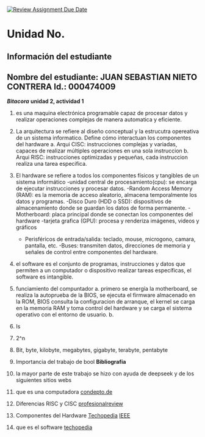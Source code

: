 [![Review Assignment Due Date](https://classroom.github.com/assets/deadline-readme-button-22041afd0340ce965d47ae6ef1cefeee28c7c493a6346c4f15d667ab976d596c.svg)](https://classroom.github.com/a/keXHnCl3)
# Unidad No. 
## Información del estudiante  
Nombre del estudiante: JUAN SEBASTIAN NIETO CONTRERA
Id.: 000474009
---
***Bitacora***
**unidad 2, actividad 1**
1. es una maquina electrónica programable capaz de procesar datos y 
realizar operaciones complejas de manera automatica y eficiente.
2. La arquitectura se refiere al diseño conceptual y la estrucutra opereativa de un sistema informatico. Define cómo interactuan los componentes del hardware
    a. Arqui CISC: instrucciones complejas y variadas, capaces de realizar múltiples operaciones en una sola instruccion 
    b. Arqui RISC: instrucciones optimizadas y pequeñas, cada instruccion realiza una tarea especifica.
3. El hardware se refiere a todos los componentes físicos y tangibles de un sistema informático
    -unidad central de procesamiento(cpu): se encarga de ejecutar instrucciones y procesar datos.
    -Random Access Memory (RAM): es la memoria de acceso aleatorio, almacena temporalmente los datos y programas. 
    -Disco Duro (HDD o SSD): dispositivos de almacenamiento donde se guardan los datos de forma permanente.
    -Motherboard: placa principal donde se conectan los componentes del hardware
    -tarjeta grafica (GPU): procesa y renderiza imágenes, videos y gráficos
    - Perisféricos de entrada/salida: teclado, mouse, microgono, camara, pantalla, etc.
    -Buses: transmiten datos, direcciones de memoria y señales de control entre componentes del hardware.
4. el software es el conjunto de programas, instrucciones y datos que permiten a un computador o dispositivo realizar tareas específicas, el software es intangible.
5. funciamiento del compuntador 
    a. primero se energía la motherboard, se realiza la autoprueba de la BIOS, se ejecuta el firmware almacenado en la ROM, BIOS consulta la configuracion de arranque, el kernel se carga en la memoria RAM y toma control del hardware y se carga el sistema operativo con el entorno de usuario.
    b. 

1. Is
2. 2^n 
3. Bit, byte, kilobyte, megabytes, gigabyte, terabyte, pentabyte 
4. Importancia del trabajo de bool
**Bibliografia**
1. la mayor parte de este trabajo se hizo con ayuda de deepseek y de los siguientes sitios webs  
2. que es una computadora [condepto.de](https://concepto.de/computadora/)
3. Diferencias RISC y CISC [profesionalreview](https://www.profesionalreview.com/2021/07/18/risc-vs-cisc/)
4. Componentes del Hardware [Techopedia](https://www.techopedia.com/definition/2210/hardware) [IEEE](https://www.ieee.org/)
5. que es el software [techopedia](https://www.techopedia.com/definition/4356/software) 